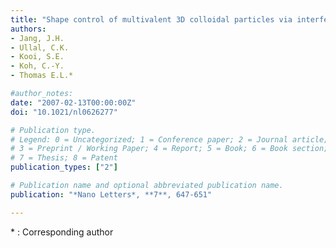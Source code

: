 ```yaml
---
title: "Shape control of multivalent 3D colloidal particles via interference lithography"
authors:
- Jang, J.H.
- Ullal, C.K.
- Kooi, S.E.
- Koh, C.-Y.
- Thomas E.L.*

#author_notes:
date: "2007-02-13T00:00:00Z"
doi: "10.1021/nl0626277"

# Publication type.
# Legend: 0 = Uncategorized; 1 = Conference paper; 2 = Journal article;
# 3 = Preprint / Working Paper; 4 = Report; 5 = Book; 6 = Book section;
# 7 = Thesis; 8 = Patent
publication_types: ["2"]

# Publication name and optional abbreviated publication name.
publication: "*Nano Letters*, **7**, 647-651"

---
```

\* : Corresponding author
